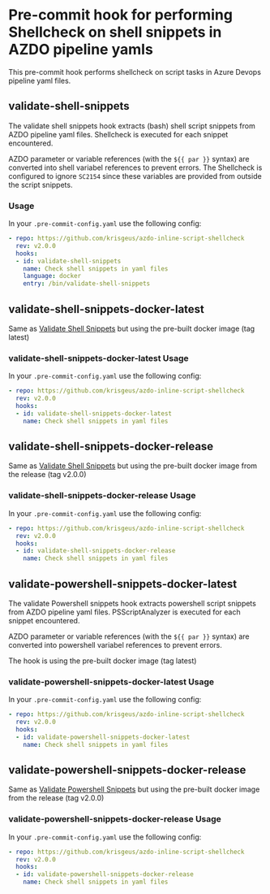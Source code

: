 # Pre-commit hook for performing Shellcheck on shell snippets in AZDO pipeline yamls

This pre-commit hook performs shellcheck on script tasks in Azure Devops pipeline yaml files.

## validate-shell-snippets

The validate shell snippets hook extracts (bash) shell script snippets from AZDO pipeline yaml files.
Shellcheck is executed for each snippet encountered.

AZDO parameter or variable references (with the `${{ par }}` syntax) are converted into
shell variabel references to prevent errors.
The Shellcheck is configured to ignore `SC2154` since these variables are provided from
outside the script snippets.

### Usage

In your `.pre-commit-config.yaml` use the following config:

```yaml
- repo: https://github.com/krisgeus/azdo-inline-script-shellcheck
  rev: v2.0.0
  hooks:
  - id: validate-shell-snippets
    name: Check shell snippets in yaml files
    language: docker
    entry: /bin/validate-shell-snippets
```

## validate-shell-snippets-docker-latest

Same as [Validate Shell Snippets](#validate-shell-snippets) but using the pre-built docker image (tag latest)

### validate-shell-snippets-docker-latest Usage

In your `.pre-commit-config.yaml` use the following config:

```yaml
- repo: https://github.com/krisgeus/azdo-inline-script-shellcheck
  rev: v2.0.0
  hooks:
  - id: validate-shell-snippets-docker-latest
    name: Check shell snippets in yaml files
```

## validate-shell-snippets-docker-release

Same as [Validate Shell Snippets](#validate-shell-snippets) but using the pre-built docker image from the release (tag v2.0.0)

### validate-shell-snippets-docker-release Usage

In your `.pre-commit-config.yaml` use the following config:

```yaml
- repo: https://github.com/krisgeus/azdo-inline-script-shellcheck
  rev: v2.0.0
  hooks:
  - id: validate-shell-snippets-docker-release
    name: Check shell snippets in yaml files
```

## validate-powershell-snippets-docker-latest

The validate Powershell snippets hook extracts powershell script snippets from AZDO pipeline yaml files.
PSScriptAnalyzer is executed for each snippet encountered.

AZDO parameter or variable references (with the `${{ par }}` syntax) are converted into
powershell variabel references to prevent errors.

The hook is using the pre-built docker image (tag latest)

### validate-powershell-snippets-docker-latest Usage

In your `.pre-commit-config.yaml` use the following config:

```yaml
- repo: https://github.com/krisgeus/azdo-inline-script-shellcheck
  rev: v2.0.0
  hooks:
  - id: validate-powershell-snippets-docker-latest
    name: Check shell snippets in yaml files
```

## validate-powershell-snippets-docker-release

Same as [Validate Powershell Snippets](#validate-powershell-snippets-docker-latest) but
using the pre-built docker image from the release (tag v2.0.0)

### validate-powershell-snippets-docker-release Usage

In your `.pre-commit-config.yaml` use the following config:

```yaml
- repo: https://github.com/krisgeus/azdo-inline-script-shellcheck
  rev: v2.0.0
  hooks:
  - id: validate-powershell-snippets-docker-release
    name: Check shell snippets in yaml files
```
